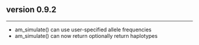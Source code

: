 ## version 0.9.2

---

- am_simulate() can use user-specified allele frequencies
- am_simulate() can now return optionally return haplotypes
